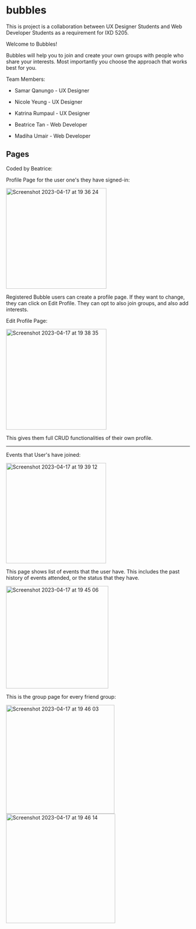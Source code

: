 # bubbles

This is project is a collaboration between UX Designer Students and Web Developer Students as a requirement for IXD 5205. 


Welcome to Bubbles!

Bubbles will help you to join and create your own groups with people who share your interests. Most importantly you choose the approach that works best for you.

Team Members:

- Samar Qanungo - UX Designer
- Nicole Yeung - UX Designer
- Katrina Rumpaul - UX Designer

- Beatrice Tan - Web Developer
- Madiha Umair - Web Developer

## Pages

Coded by Beatrice:

Profile Page for the user one's they have signed-in:

<img width="275" alt="Screenshot 2023-04-17 at 19 36 24" src="https://user-images.githubusercontent.com/113320828/232633029-9be977c2-d1c1-473f-af5f-1ddf14c60090.png" >

Registered Bubble users can create a profile page. If they want to change, they can click on Edit Profile. They can opt to also join groups, and also add interests.

Edit Profile Page:

<img width="275" alt="Screenshot 2023-04-17 at 19 38 35" src="https://user-images.githubusercontent.com/113320828/232633232-c2bb39d5-5f50-427d-8898-7a96d242f6eb.png">

This gives them full CRUD functionalities of their own profile. 


----

Events that User's have joined:

<img width="274" alt="Screenshot 2023-04-17 at 19 39 12" src="https://user-images.githubusercontent.com/113320828/232633484-c86d7b20-5d80-4ed9-84f5-8c63e6b8a4d9.png">

This page shows list of events that the user have. This includes the past history of events attended, or the status that they have.

<img width="280" alt="Screenshot 2023-04-17 at 19 45 06" src="https://user-images.githubusercontent.com/113320828/232634012-ea6a347a-be86-4092-b543-06c61090569b.png">

This is the group page for every friend group:

<img width="297" alt="Screenshot 2023-04-17 at 19 46 03" src="https://user-images.githubusercontent.com/113320828/232634138-cb521545-4fb8-4011-8b79-0d8066721636.png">

<img width="299" alt="Screenshot 2023-04-17 at 19 46 14" src="https://user-images.githubusercontent.com/113320828/232634144-9ca3c9df-62c2-4b46-b954-b7e1eeca416a.png">
